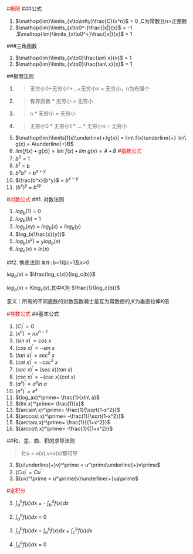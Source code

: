 
#<font color=red>极限</font>
###公式
1. $\mathop{lim}\limits_{x\to\infty}\frac{C}{x^n}$ = 0 ,C为常数且n>正整数
1. $\mathop{lim}\limits_{x\to0^-}\frac{|x|}{x}$ = -1 ,$\mathop{lim}\limits_{x\to0^+}\frac{|x|}{x}$ = 1

###三角函数
1. $\mathop{lim}\limits_{x\to0}\frac{sin\ x}{x}$ = 1
1. $\mathop{lim}\limits_{x\to0}\frac{tan\ x}{x}$ = 1

##极限法则
1. > 无穷小0+无穷小1+...+无穷小n = 无穷小，n为有限个
1. > 有界函数 * 无穷小 = 无穷小
1. > n * 无穷小 = 无穷小
1. > 无穷小0 * 无穷小1 * ... * 无穷小n = 无穷小
1. $\mathop{lim}\limits[f(x)\underline{+}g(x)] = lim\ f(x)\underline{+} lim\ g(x) = A\underline{+}B$
1. $lim[f(x)\bullet g(x)] = lim\ f(x)\bullet lim\ g(x) = A\bullet B$
#<font color=red>指数公式</font>
1. $b^0$ = 1
1. $b^1$ = b
1. $b^xb^y$ = $b^{x+y}$
1. $\frac{b^x}{b^y}$ = $b^{x-y}$
1. $(b^x)^y$ = $b^{xy}$

#<font color=red>对数公式</font>
##1. 对数法则
1. $log_b(1)$ = 0
1. $log_b(b)$ = 1
1. $log_b(xy)$ = $log_b(x)$ + $log_b(y)$
1. $log_b(\frac{x}{y})$
1. $log_b(x^y)$ = y$log_b(x)$
1. $log_e(x)$ = $ln(x)$

##2. 换底法则
``条件:``b>1和c>1及x>0

$log_b(x)$ = $\frac{log_c(x)}{log_c(b)}$

$log_b(x)$ = K$log_c(x)$,其中K为 $\frac{1}{log_c(b)}$

意义：所有的不同底数的对数函数骑士是互为常数倍的,K为垂直拉伸K倍

#<font color=red>导数公式</font>
##基本公式
1. $(C)^\prime = 0$
1. $(x^n)^\prime = nx^{n-1}$
1. $(sin\ x)^\prime = cos\ x$
1. $(cos\ x)^\prime= -sin\ x$
1. $(tan\ x)^\prime= sec^2\ x$
1. $(cot\ x)^\prime= -csc^2\ x$
1. $(sec\ x)^\prime= (sec\ x)(tan\ x)$
1. $(csc\ x)^\prime= -(csc\ x)(cot\ x)$
1. $(a^x)^\prime= a^xln\ a$
1. $(e^x)^\prime= e^x$
1. $(log_ax)^\prime= \frac{1}{xln\ a}$
1. $(ln\ x)^\prime= \frac{1}{x}$
1. $(arcsin\ x)^\prime= \frac{1}{\sqrt{1-x^2}}$
1. $(arccos\ x)^\prime= -\frac{1}{\sqrt{1-x^2}}$
1. $(arctan\ x)^\prime= \frac{1}{{1+x^2}}$
1. $(arccot\ x)^\prime= -\frac{1}{{1+x^2}}$


##和、差、商、积的求导法则
>社u = u(x),v=v(x)都可导
1.  $(u\underline{+}v)^\prime = u^\prime\underline{+}v\prime$
1. $(Cu)^\prime = Cu^\prime$
1. $(uv)^\prime = u^\prime{v}\underline{+}ua\prime$

#<font color=red>定积分</font>
1. $\int_{a}^{b}f(x)dx$ = - $\int_{b}^{a}f(x)dx$

1. $\int_{a}^{a}f(x)dx$ = 0

1. $\int_{a}^{b}f(x)dx$ = $\int_{a}^{c}f(x)dx$ + $\int_{c}^{b}f(x)dx$

1. $\int_{a}^{a}f(x)dx$ = 0
